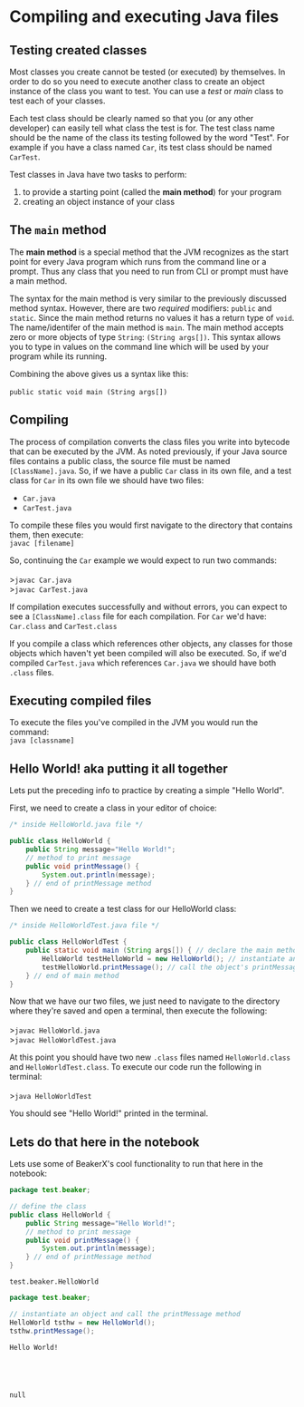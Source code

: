# Compiling and executing Java files
## Testing created classes
Most classes you create cannot be tested (or executed) by themselves. In order to do so you need to execute another class to create an object instance of the class you want to test. You can use a *test* or *main* class to test each of your classes.

Each test class should be clearly named so that you (or any other developer) can easily tell what class the test is for. The test class name should be the name of the class its testing followed by the word "Test". For example if you have a class named `Car`, its test class should be named `CarTest`.

Test classes in Java have two tasks to perform:
1. to provide a starting point (called the __main method__) for your program
2. creating an object instance of your class

## The `main` method
The __main method__ is a special method that the JVM recognizes as the start point for every Java program which runs from the command line or a prompt. Thus any class that you need to run from CLI or prompt must have a main method.

The syntax for the main method is very similar to the previously discussed method syntax. However, there are two *required* modifiers: `public` and `static`. Since the main method returns no values it has a return type of `void`. The name/identifer of the main method is `main`. The main method accepts zero or more objects of type `String`: `(String args[])`. This syntax allows you to type in values on the command line which will be used by your program while its running.

Combining the above gives us a syntax like this:
<br><br>`public static void main (String args[])`

## Compiling
The process of compilation converts the class files you write into bytecode that can be executed by the JVM. As noted previously, if your Java source files contains a public class, the source file must be named `[ClassName].java`. So, if we have a public `Car` class in its own file, and a test class for `Car` in its own file we should have two files:
- `Car.java`
- `CarTest.java`

To compile these files you would first navigate to the directory that contains them, then execute:
<br>`javac [filename]`

So, continuing the `Car` example we would expect to run two commands:
<br><br>>`javac Car.java`
<br>>`javac CarTest.java`


If compilation executes successfully and without errors, you can expect to see a `[ClassName].class` file for each compilation. For `Car` we'd have:
<br>`Car.class` and `CarTest.class`

If you compile a class which references other objects, any classes for those objects which haven't yet been compiled will also be executed. So, if we'd compiled `CarTest.java` which references `Car.java` we should have both `.class` files.

## Executing compiled files
To execute the files you've compiled in the JVM you would run the command:
<br>`java [classname]`

## Hello World! aka putting it all together
Lets put the preceding info to practice by creating a simple "Hello World".

First, we need to create a class in your editor of choice:


```Java
/* inside HelloWorld.java file */

public class HelloWorld {
    public String message="Hello World!";
    // method to print message
    public void printMessage() {
        System.out.println(message);
    } // end of printMessage method
}
```

Then we need to create a test class for our HelloWorld class:


```Java
/* inside HelloWorldTest.java file */

public class HelloWorldTest {
    public static void main (String args[]) { // declare the main method
        HelloWorld testHelloWorld = new HelloWorld(); // instantiate an object
        testHelloWorld.printMessage(); // call the object's printMessage method
    } // end of main method
}
```

Now that we have our two files, we just need to navigate to the directory where they're saved and open a terminal, then execute the following:
<br><br>>`javac HelloWorld.java`
<br>>`javac HelloWorldTest.java`

At this point you should have two new `.class` files named `HelloWorld.class` and `HelloWorldTest.class`. To execute our code run the following in terminal:
<br><br>>`java HelloWorldTest`

You should see "Hello World!" printed in the terminal.

## Lets do that here in the notebook
Lets use some of BeakerX's cool functionality to run that here in the notebook:


```Java
package test.beaker;

// define the class
public class HelloWorld {
    public String message="Hello World!";
    // method to print message
    public void printMessage() {
        System.out.println(message);
    } // end of printMessage method
}
```




    test.beaker.HelloWorld




```Java
package test.beaker;

// instantiate an object and call the printMessage method
HelloWorld tsthw = new HelloWorld();
tsthw.printMessage();
```

    Hello World!





    null




```Java

```
